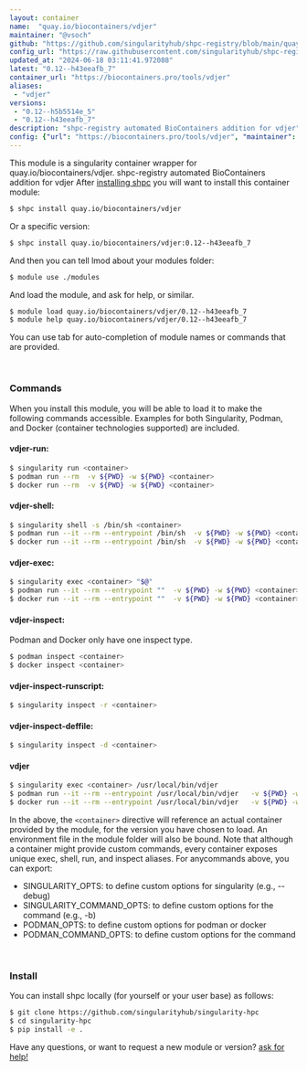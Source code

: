 ```yaml
---
layout: container
name:  "quay.io/biocontainers/vdjer"
maintainer: "@vsoch"
github: "https://github.com/singularityhub/shpc-registry/blob/main/quay.io/biocontainers/vdjer/container.yaml"
config_url: "https://raw.githubusercontent.com/singularityhub/shpc-registry/main/quay.io/biocontainers/vdjer/container.yaml"
updated_at: "2024-06-18 03:11:41.972088"
latest: "0.12--h43eeafb_7"
container_url: "https://biocontainers.pro/tools/vdjer"
aliases:
 - "vdjer"
versions:
 - "0.12--h5b5514e_5"
 - "0.12--h43eeafb_7"
description: "shpc-registry automated BioContainers addition for vdjer"
config: {"url": "https://biocontainers.pro/tools/vdjer", "maintainer": "@vsoch", "description": "shpc-registry automated BioContainers addition for vdjer", "latest": {"0.12--h43eeafb_7": "sha256:7cb8dab69daae29b4e7b88313886c65150a1a9260ba69de537344312531e6c7c"}, "tags": {"0.12--h5b5514e_5": "sha256:291c96051d1cdeb546c0ddb36015504ece7799f559c15c86f8eeebfd1be1b7be", "0.12--h43eeafb_7": "sha256:7cb8dab69daae29b4e7b88313886c65150a1a9260ba69de537344312531e6c7c"}, "docker": "quay.io/biocontainers/vdjer", "aliases": {"vdjer": "/usr/local/bin/vdjer"}}
---
```


This module is a singularity container wrapper for quay.io/biocontainers/vdjer.
shpc-registry automated BioContainers addition for vdjer
After [installing shpc](#install) you will want to install this container module:


```bash
$ shpc install quay.io/biocontainers/vdjer
```

Or a specific version:

```bash
$ shpc install quay.io/biocontainers/vdjer:0.12--h43eeafb_7
```

And then you can tell lmod about your modules folder:

```bash
$ module use ./modules
```

And load the module, and ask for help, or similar.

```bash
$ module load quay.io/biocontainers/vdjer/0.12--h43eeafb_7
$ module help quay.io/biocontainers/vdjer/0.12--h43eeafb_7
```

You can use tab for auto-completion of module names or commands that are provided.

<br>

### Commands

When you install this module, you will be able to load it to make the following commands accessible.
Examples for both Singularity, Podman, and Docker (container technologies supported) are included.

#### vdjer-run:

```bash
$ singularity run <container>
$ podman run --rm  -v ${PWD} -w ${PWD} <container>
$ docker run --rm  -v ${PWD} -w ${PWD} <container>
```

#### vdjer-shell:

```bash
$ singularity shell -s /bin/sh <container>
$ podman run --it --rm --entrypoint /bin/sh  -v ${PWD} -w ${PWD} <container>
$ docker run --it --rm --entrypoint /bin/sh  -v ${PWD} -w ${PWD} <container>
```

#### vdjer-exec:

```bash
$ singularity exec <container> "$@"
$ podman run --it --rm --entrypoint ""  -v ${PWD} -w ${PWD} <container> "$@"
$ docker run --it --rm --entrypoint ""  -v ${PWD} -w ${PWD} <container> "$@"
```

#### vdjer-inspect:

Podman and Docker only have one inspect type.

```bash
$ podman inspect <container>
$ docker inspect <container>
```

#### vdjer-inspect-runscript:

```bash
$ singularity inspect -r <container>
```

#### vdjer-inspect-deffile:

```bash
$ singularity inspect -d <container>
```


#### vdjer

```bash
$ singularity exec <container> /usr/local/bin/vdjer
$ podman run --it --rm --entrypoint /usr/local/bin/vdjer   -v ${PWD} -w ${PWD} <container> -c " $@"
$ docker run --it --rm --entrypoint /usr/local/bin/vdjer   -v ${PWD} -w ${PWD} <container> -c " $@"
```



In the above, the `<container>` directive will reference an actual container provided
by the module, for the version you have chosen to load. An environment file in the
module folder will also be bound. Note that although a container
might provide custom commands, every container exposes unique exec, shell, run, and
inspect aliases. For anycommands above, you can export:

 - SINGULARITY_OPTS: to define custom options for singularity (e.g., --debug)
 - SINGULARITY_COMMAND_OPTS: to define custom options for the command (e.g., -b)
 - PODMAN_OPTS: to define custom options for podman or docker
 - PODMAN_COMMAND_OPTS: to define custom options for the command

<br>

### Install

You can install shpc locally (for yourself or your user base) as follows:

```bash
$ git clone https://github.com/singularityhub/singularity-hpc
$ cd singularity-hpc
$ pip install -e .
```

Have any questions, or want to request a new module or version? [ask for help!](https://github.com/singularityhub/singularity-hpc/issues)